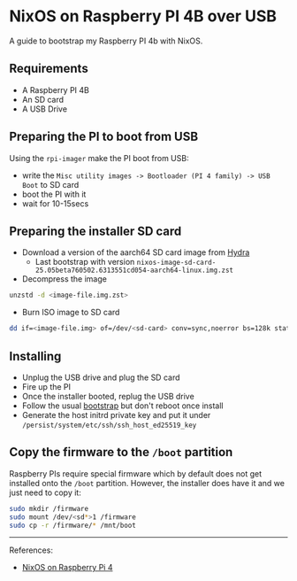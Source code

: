 # NixOS on Raspberry PI 4B over USB

A guide to bootstrap my Raspberry PI 4b with NixOS.

## Requirements

- A Raspberry PI 4B
- An SD card
- A USB Drive

## Preparing the PI to boot from USB

Using the `rpi-imager` make the PI boot from USB:
- write the `Misc utility images -> Bootloader (PI 4 family) -> USB Boot` to SD
  card
- boot the PI with it
- wait for 10-15secs

## Preparing the installer SD card

- Download a version of the aarch64 SD card image from
  [Hydra](https://hydra.nixos.org/job/nixos/trunk-combined/nixos.sd_image.aarch64-linux)
    - Last bootstrap with version
      `nixos-image-sd-card-25.05beta760502.6313551cd054-aarch64-linux.img.zst`
- Decompress the image
```bash
unzstd -d <image-file.img.zst>
```
- Burn ISO image to SD card
```bash
dd if=<image-file.img> of=/dev/<sd-card> conv=sync,noerror bs=128k status=progress
```

## Installing

- Unplug the USB drive and plug the SD card
- Fire up the PI
- Once the installer booted, replug the USB drive
- Follow the usual [bootstrap](./bootstrap.md) but don't reboot once install
- Generate the host initrd private key and put it under `/persist/system/etc/ssh/ssh_host_ed25519_key`

## Copy the firmware to the `/boot` partition

Raspberry PIs require special firmware which by default does not get installed
onto the `/boot` partition. However, the installer does have it and we just
need to copy it:
```bash
sudo mkdir /firmware
sudo mount /dev/<sd*>1 /firmware
sudo cp -r /firmware/* /mnt/boot
```

---
References:
- [NixOS on Raspberry Pi
  4](https://thehellings.com/posts/nixos-on-raspberry-pi-4/)

